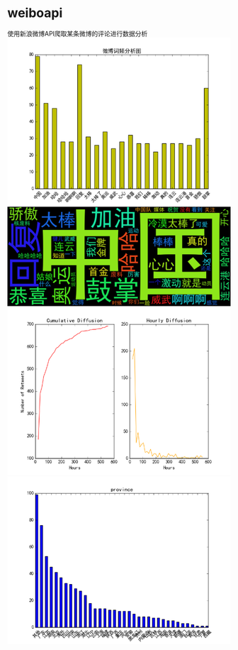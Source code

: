 # weiboapi
使用新浪微博API爬取某条微博的评论进行数据分析
![](https://github.com/yinqiaoyicjx/weiboapi/blob/master/shoujin/ciping.png)
![](https://github.com/yinqiaoyicjx/weiboapi/blob/master/shoujin/ciyun.png)
![](https://github.com/yinqiaoyicjx/weiboapi/blob/master/shoujin/hour.png)
![](https://github.com/yinqiaoyicjx/weiboapi/blob/master/shoujin/procince.png)
